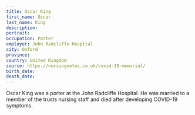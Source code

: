 ```yaml
---
title: Oscar King
first_name: Oscar
last_name: King
description: 
portrait: 
occupation: Porter
employer: John Radcliffe Hospital
city: Oxford
province: 
country: United Kingdom
source: https://nursingnotes.co.uk/covid-19-memorial/
birth_date: 
death_date: 
---
```


Oscar King was a porter at the John Radcliffe Hospital. He was married to a member of the trusts nursing staff and died after developing COVID-19 symptoms.